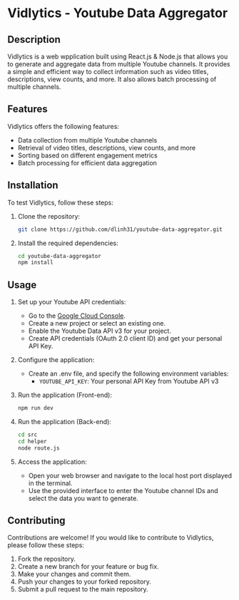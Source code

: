 # Vidlytics - Youtube Data Aggregator

## Description
Vidlytics is a web wpplication built using React.js & Node.js that allows you to generate and aggregate data from multiple Youtube channels. It provides a simple and efficient way to collect information such as video titles, descriptions, view counts, and more. It also allows batch processing of multiple channels.

## Features
Vidlytics offers the following features:

- Data collection from multiple Youtube channels
- Retrieval of video titles, descriptions, view counts, and more
- Sorting based on different engagement metrics
- Batch processing for efficient data aggregation

 
## Installation
To test Vidlytics, follow these steps:

1. Clone the repository:
    ```bash
    git clone https://github.com/dlinh31/youtube-data-aggregator.git
    ```

2. Install the required dependencies:
    ```bash
    cd youtube-data-aggregator
    npm install
    ```

## Usage

1. Set up your Youtube API credentials:
    - Go to the [Google Cloud Console](https://console.cloud.google.com/).
    - Create a new project or select an existing one.
    - Enable the Youtube Data API v3 for your project.
    - Create API credentials (OAuth 2.0 client ID) and get your personal API Key.

2. Configure the application:
    - Create an .env file, and specify the following environment variables:
        - `YOUTUBE_API_KEY`: Your personal API Key from Youtube API v3


3. Run the application (Front-end):
    ```bash
    npm run dev
    ```
4. Run the application (Back-end):
    ```bash
    cd src
    cd helper
    node route.js
    ```


5. Access the application:
    - Open your web browser and navigate to the local host port displayed in the terminal.
    - Use the provided interface to enter the Youtube channel IDs and select the data you want to generate.

## Contributing
Contributions are welcome! If you would like to contribute to Vidlytics, please follow these steps:

1. Fork the repository.
2. Create a new branch for your feature or bug fix.
3. Make your changes and commit them.
4. Push your changes to your forked repository.
5. Submit a pull request to the main repository.
